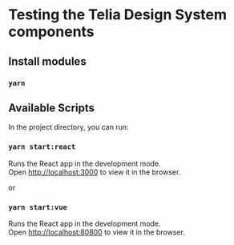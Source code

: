 # Testing the Telia Design System components

## Install modules

### `yarn`

## Available Scripts

In the project directory, you can run:

### `yarn start:react`

Runs the React app in the development mode.\
Open [http://localhost:3000](http://localhost:3000) to view it in the browser.

or

### `yarn start:vue`

Runs the React app in the development mode.\
Open [http://localhost:80800](http://localhost:8080) to view it in the browser.
